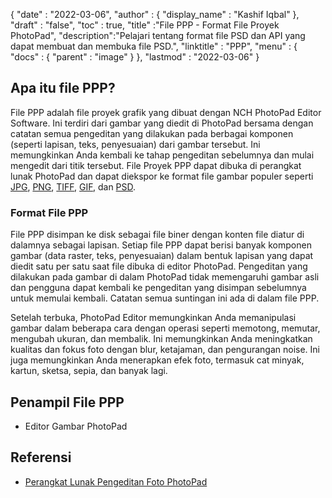 {
  "date" : "2022-03-06",
  "author" : {
    "display_name" : "Kashif Iqbal"
},
  "draft" : "false",
  "toc" : true,
  "title" :"File PPP - Format File Proyek PhotoPad",
  "description":"Pelajari tentang format file PSD dan API yang dapat membuat dan membuka file PSD.",
  "linktitle" : "PPP",
  "menu" : {
    "docs" : {
      "parent" : "image"
}
},
  "lastmod" : "2022-03-06"
}

## Apa itu file PPP?

File PPP adalah file proyek grafik yang dibuat dengan NCH PhotoPad Editor Software. Ini terdiri dari gambar yang diedit di PhotoPad bersama dengan catatan semua pengeditan yang dilakukan pada berbagai komponen (seperti lapisan, teks, penyesuaian) dari gambar tersebut. Ini memungkinkan Anda kembali ke tahap pengeditan sebelumnya dan mulai mengedit dari titik tersebut. File Proyek PPP dapat dibuka di perangkat lunak PhotoPad dan dapat diekspor ke format file gambar populer seperti [JPG](/id/image/jpeg/), [PNG](/id/image/png/), [TIFF](/id/image/tiff/), [GIF](/id/image/gif/), dan [PSD](/id/image/psd/).

### Format File PPP

File PPP disimpan ke disk sebagai file biner dengan konten file diatur di dalamnya sebagai lapisan. Setiap file PPP dapat berisi banyak komponen gambar (data raster, teks, penyesuaian) dalam bentuk lapisan yang dapat diedit satu per satu saat file dibuka di editor PhotoPad. Pengeditan yang dilakukan pada gambar di dalam PhotoPad tidak memengaruhi gambar asli dan pengguna dapat kembali ke pengeditan yang disimpan sebelumnya untuk memulai kembali. Catatan semua suntingan ini ada di dalam file PPP.

Setelah terbuka, PhotoPad Editor memungkinkan Anda memanipulasi gambar dalam beberapa cara dengan operasi seperti memotong, memutar, mengubah ukuran, dan membalik. Ini memungkinkan Anda meningkatkan kualitas dan fokus foto dengan blur, ketajaman, dan pengurangan noise. Ini juga memungkinkan Anda menerapkan efek foto, termasuk cat minyak, kartun, sketsa, sepia, dan banyak lagi.

## Penampil File PPP

* Editor Gambar PhotoPad

## Referensi ##

* [Perangkat Lunak Pengeditan Foto PhotoPad](https://www.nchsoftware.com/photoeditor/index.html)

